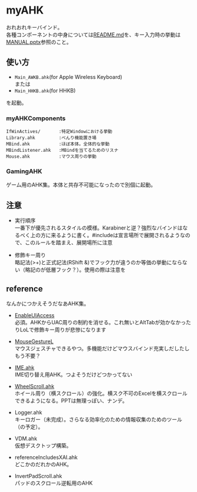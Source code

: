 myAHK
======================
おれおれキーバインド。  
各種コンポーネントの中身については[README.md][README.md]を、キー入力時の挙動は[MANUAL.pptx][MANUAL.pptx]参照のこと。



使い方
------
+ `Main_AWKB.ahk`(for Apple Wireless Keyboard)   
または
+ `Main_HHKB.ahk`(for HHKB)

を起動。



### myAHKComponents ###
    IfWinActives/       :特定Windowにおける挙動
    Library.ahk         :べんり機能置き場
    MBind.ahk           :ほぼ本体。全体的な挙動
    MBindListener.ahk   :MBindを当てるためのリスナ
    Mouse.ahk           :マウス周りの挙動

### GamingAHK ###
ゲーム用のAHK集。本体と共存不可能になったので別個に起動。

注意
----------------
+ 実行順序  
一番下が優先されるスタイルの模様。Karabinerと逆？強烈なバインドはなるべく上の方に来るように書く。#includeは宣言場所で展開されるようなので、このルールを踏まえ、展開場所に注意

+ 修飾キー周り  
略記法(>+)と正式記法(RShift &)でフック力が違うのか等価の挙動にならない（略記のが低層フック？）。使用の際は注意を


reference
----------------
なんかにつかえそうだなあAHK集。

+ [EnableUIAccess][EnableUIAccess]  
必須。AHKからUAC周りの制約を消せる。これ無いとAltTabが効かなかったりLoLで修飾キー周りが悲惨になります

+ [MouseGestureL][MouseGestureL]  
マウスジェスチャできるやつ。多機能だけどマウスバインド充実しだしたしもう不要？

+ [IME.ahk][IME.ahk]  
IME切り替え用AHK。つよそうだけどつかってない

+ [WheelScroll.ahk][WheelScroll.ahk]  
ホイール周り（横スクロール）の強化。横スク不可のExcelを横スクロールできるようになる。PPTは無理っぽい、ナンデ。

+ Logger.ahk  
キーロガー（未完成）。さらなる効率化のための情報収集のためのツール（の予定）。

+ VDM.ahk  
仮想デスクトップ構築。

+ referenceIncludesXAI.ahk  
どこかのだれかのAHK。

+ InvertPadScroll.ahk  
パッドのスクロール逆転用のAHK


[WheelScroll.ahk]: http://blechmusik.hatenablog.jp/entry/20100529/1275141213
[IME.ahk]: http://www6.atwiki.jp/eamat/pages/17.html
[MouseGestureL]: http://hp.vector.co.jp/authors/VA018351/mglahk.html
[EnableUIAccess]: http://www.autohotkey.com/board/topic/70449-enable-interaction-with-administrative-programs/
[README.md]: https://github.com/ittooo66/myAHK/blob/master/README.md
[MANUAL.pptx]: https://github.com/ittooo66/myAHK/blob/master/MANUAL.pptx

